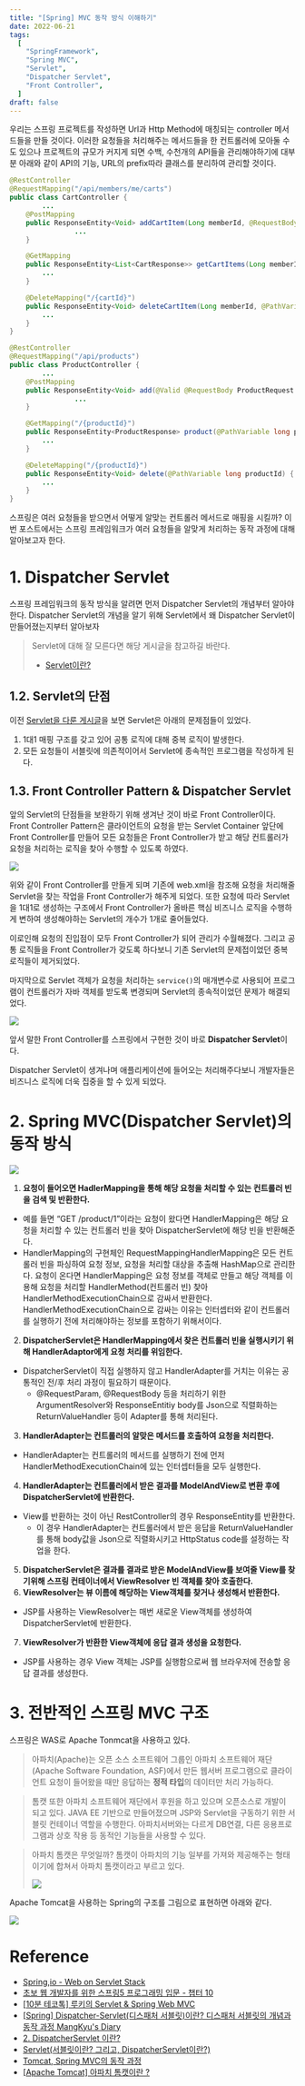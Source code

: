 ```yaml
---
title: "[Spring] MVC 동작 방식 이해하기"
date: 2022-06-21
tags:
  [
    "SpringFramework",
    "Spring MVC",
    "Servlet",
    "Dispatcher Servlet",
    "Front Controller",
  ]
draft: false
---
```


우리는 스프링 프로젝트를 작성하면 Url과 Http Method에 매칭되는 controller 메서드들을 만들 것이다. 이러한 요청들을 처리해주는 메서드들을 한 컨트롤러에 모아둘 수도 있으나 프로젝트의 규모가 커지게 되면 수백, 수천개의 API들을 관리해야하기에 대부분 아래와 같이 API의 기능, URL의 prefix따라 클래스를 분리하여 관리할 것이다.

```java
@RestController
@RequestMapping("/api/members/me/carts")
public class CartController {
		...
    @PostMapping
    public ResponseEntity<Void> addCartItem(Long memberId, @RequestBody AddCartRequest request) {
				...
    }

    @GetMapping
    public ResponseEntity<List<CartResponse>> getCartItems(Long memberId) {
        ...
    }

    @DeleteMapping("/{cartId}")
    public ResponseEntity<Void> deleteCartItem(Long memberId, @PathVariable Long cartId) {
        ...
    }
}

@RestController
@RequestMapping("/api/products")
public class ProductController {
		...
    @PostMapping
    public ResponseEntity<Void> add(@Valid @RequestBody ProductRequest request) {
				...
    }

    @GetMapping("/{productId}")
    public ResponseEntity<ProductResponse> product(@PathVariable long productId) {
        ...
    }

    @DeleteMapping("/{productId}")
    public ResponseEntity<Void> delete(@PathVariable long productId) {
        ...
    }
}

```

스프링은 여러 요청들을 받으면서 어떻게 알맞는 컨트롤러 메서드로 매핑을 시킬까? 이번 포스트에서는 스프링 프레임워크가 여러 요청들을 알맞게 처리하는 동작 과정에 대해 알아보고자 한다.

# 1. Dispatcher Servlet

스프링 프레임워크의 동작 방식을 알려면 먼저 Dispatcher Servlet의 개념부터 알아야 한다. Dispatcher Servlet의 개념을 알기 위해 Servlet에서 왜 Dispatcher Servlet이 만들어졌는지부터 알아보자

> Servlet에 대해 잘 모른다면 해당 게시글을 참고하길 바란다.
>
> - [Servlet이란?](https://seongwon97.github.io/posts/Servlet%EC%9D%B4%EB%9E%80/)

## 1.2. Servlet의 단점

이전 [Servlet을 다룬 게시글](https://seongwon97.github.io/posts/Servlet%EC%9D%B4%EB%9E%80/)을 보면 Servlet은 아래의 문제점들이 있었다.

1. 1대1 매핑 구조를 갖고 있어 공통 로직에 대해 중복 로직이 발생한다.
2. 모든 요청들이 서블릿에 의존적이어서 Servlet에 종속적인 프로그램을 작성하게 된다.

## 1.3. Front Controller Pattern & Dispatcher Servlet

앞의 Servlet의 단점들을 보완하기 위해 생겨난 것이 바로 Front Controller이다. Front Controller Pattern은 클라이언트의 요청을 받는 Servlet Container 앞단에 Front Controller를 만들어 모든 요청들은 Front Controller가 받고 해당 컨트롤러가 요청을 처리하는 로직을 찾아 수행할 수 있도록 하였다.

![](image/20220621_스프링_MVC_동작방식/frontController.png)

위와 같이 Front Controller를 만들게 되며 기존에 web.xml을 참조해 요청을 처리해줄 Servlet을 찾는 작업을 Front Controller가 해주게 되었다. 또한 요청에 따라 Servlet을 1대1로 생성하는 구조에서 Front Controller가 올바른 핵심 비즈니스 로직을 수행하게 변하여 생성해야하는 Servlet의 개수가 1개로 줄어들었다.

이로인해 요청의 진입점이 모두 Front Controller가 되어 관리가 수월해졌다. 그리고 공통 로직들을 Front Controller가 갖도록 하다보니 기존 Servlet의 문제접이었던 중복 로직들이 제거되었다.

마지막으로 Servlet 객체가 요청을 처리하는 `service()`의 매개변수로 사용되어 프로그램이 컨트롤러가 자바 객체를 받도록 변경되며 Servlet의 종속적이었던 문제가 해결되었다.

![](image/20220621_스프링_MVC_동작방식/frontControllerServletDependency.png)

앞서 말한 Front Controller를 스프링에서 구현한 것이 바로 **Dispatcher Servlet**이다.

Dispatcher Servlet이 생겨나며 애플리케이션에 들어오는 처리해주다보니 개발자들은 비즈니스 로직에 더욱 집중을 할 수 있게 되었다.

# 2. Spring MVC(Dispatcher Servlet)의 동작 방식

![](image/20220621_스프링_MVC_동작방식/dispatcherServlet.png)

1. **요청이 들어오면 HadlerMapping을 통해 해당 요청을 처리할 수 있는 컨트롤러 빈을 검색 및 반환한다.**

- 예를 들면 “GET /product/1”이라는 요청이 왔다면 HandlerMapping은 해당 요청을 처리할 수 있는 컨트롤러 빈을 찾아 DispatcherServlet에 해당 빈을 반환해준다.
- HandlerMapping의 구현체인 RequestMappingHandlerMapping은 모든 컨트롤러 빈을 파싱하여 요청 정보, 요청을 처리할 대상을 추출해 HashMap으로 관리한다. 요청이 온다면 HandlerMapping은 요청 정보를 객체로 만들고 해당 객체를 이용해 요청을 처리할 HandlerMethod(컨트롤러 빈) 찾아 HandlerMethodExecutionChain으로 감싸서 반환한다. HandlerMethodExecutionChain으로 감싸는 이유는 인터셉터와 같이 컨트롤러를 실행하기 전에 처리해야하는 정보를 포함하기 위해서이다.

2. **DispatcherServlet은 HandlerMapping에서 찾은 컨트롤러 빈을 실행시키기 위해 HandlerAdaptor에게 요청 처리를 위임한다.**

- DispatcherServlet이 직접 실행하지 않고 HandlerAdapter를 거치는 이유는 공통적인 전/후 처리 과정이 필요하기 때문이다.
  - @RequestParam, @RequestBody 등을 처리하기 위한 ArgumentResolver와 ResponseEntitiy body를 Json으로 직렬화하는 ReturnValueHandler 등이 Adapter를 통해 처리된다.

3. **HandlerAdapter는 컨트롤러의 알맞은 메서드를 호출하여 요청을 처리한다.**

- HandlerAdapter는 컨트롤러의 메서드를 실행하기 전에 먼저 HandlerMethodExecutionChain에 있는 인터셉터들을 모두 실행한다.

4. **HandlerAdapter는 컨트롤러에서 받은 결과를 ModelAndView로 변환 후에 DispatcherServlet에 반환한다.**

- View를 반환하는 것이 아닌 RestController의 경우 ResponseEntity를 반환한다.
  - 이 경우 HandlerAdapter는 컨트롤러에서 받은 응답을 ReturnValueHandler를 통해 body값을 Json으로 직렬화시키고 HttpStatus code를 설정하는 작업을 한다.

5. **DispatcherServlet은 결과를 결과로 받은 ModelAndView를 보여줄 View를 찾기위해 스프링 컨테이너에서 ViewResolver 빈 객체를 찾아 호출한다.**
6. **ViewResolver는 뷰 이름에 해당하는 View객체를 찾거나 생성해서 반환한다.**

- JSP를 사용하는 ViewResolver는 매번 새로운 View객체를 생성하여 DispatcherServlet에 반환한다.

7. **ViewResolver가 반환한 View객체에 응답 결과 생성을 요청한다.**

- JSP를 사용하는 경우 View 객체는 JSP를 실행함으로써 웹 브라우저에 전송할 응답 결과를 생성한다.

# 3. 전반적인 스프링 MVC 구조

스프링은 WAS로 Apache Tonmcat을 사용하고 있다.

> 아파치(Apache)는 오픈 소스 소프트웨어 그룹인 아파치 소프트웨어 재단(Apache Software Foundation, ASF)에서 만든 웹서버 프로그램으로 클라이언트 요청이 들어왔을 때만 응답하는 **정적 타입**의 데이터만 처리 가능하다.

> 톰캣 또한 아파치 소프트웨어 재단에서 후원을 하고 있으며 오픈소스로 개발이 되고 있다. JAVA EE 기반으로 만들어졌으며 JSP와 Servlet을 구동하기 위한 서블릿 컨테이너 역할을 수행한다. 아파치서버와는 다르게 DB연결, 다른 응용프로그램과 상호 작용 등 동적인 기능들을 사용할 수 있다.

> 아파치 톰캣은 무엇일까?
> 톰캣이 아파치의 기능 일부를 가져와 제공해주는 형태이기에 합쳐서 아파치 톰캣이라고 부르고 있다.
>
> ![](image/20220621_스프링_MVC_동작방식/apacheTomcat.png)

Apache Tomcat을 사용하는 Spring의 구조를 그림으로 표현하면 아래와 같다.

![](image/20220621_스프링_MVC_동작방식/전반적인-웹구조.png)

# Reference

- [Spring,io - Web on Servlet Stack](https://docs.spring.io/spring-framework/docs/current/reference/html/web.html#spring-web)
- [초보 웹 개발자를 위한 스프링5 프로그래밍 입문 - 챕터 10](https://book.naver.com/bookdb/book_detail.nhn?bid=13786861)
- [[10분 테코톡] 루키의 Servlet & Spring Web MVC](https://www.youtube.com/watch?v=h0rX720VWCg)
- [[Spring] Dispatcher-Servlet(디스패처 서블릿)이란? 디스패처 서블릿의 개념과 동작 과정 MangKyu's Diary](https://mangkyu.tistory.com/18)
- [2. DispatcherServlet 이란?](https://velog.io/@seculoper235/2.-DispatcherServlet-%EC%9D%B4%EB%9E%80)
- [Servlet(서블릿이란? 그리고, DispatcherServlet이란?)](https://riimy.tistory.com/87)
- [Tomcat, Spring MVC의 동작 과정](https://taes-k.github.io/2020/02/16/servlet-container-spring-container/)
- [[Apache Tomcat] 아파치 톰캣이란 ?](https://byul91oh.tistory.com/65)
